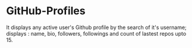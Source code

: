 # GitHub-Profiles
It displays any active user's Github profile by the search of it's username; displays : name, bio, followers, followings and count of lastest repos upto 15.
